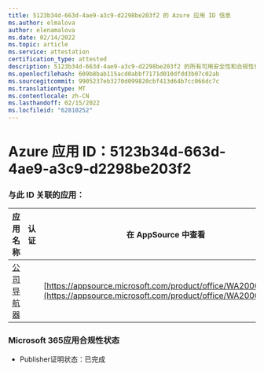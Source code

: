 ```yaml
---
title: 5123b34d-663d-4ae9-a3c9-d2298be203f2 的 Azure 应用 ID 信息
ms.author: elmalova
author: elenamalova
ms.date: 02/14/2022
ms.topic: article
ms.service: attestation
certification_type: attested
description: 5123b34d-663d-4ae9-a3c9-d2298be203f2 的所有可用安全性和合规性信息。
ms.openlocfilehash: 609b8bab115acd0abbf7171d010dfdd3b07c02ab
ms.sourcegitcommit: 9905237eb3270d099820cbf413d64b7cc066dc7c
ms.translationtype: MT
ms.contentlocale: zh-CN
ms.lasthandoff: 02/15/2022
ms.locfileid: "62810252"
---
```

# <a name="azure-app-id-5123b34d-663d-4ae9-a3c9-d2298be203f2"></a>Azure 应用 ID：5123b34d-663d-4ae9-a3c9-d2298be203f2


### <a name="apps-associated-with-this-id"></a>与此 ID 关联的应用：
| **应用名称** | **认证** | **在 AppSource 中查看** |
|--------------|---------------|-----------------------|
| [公司导航器](https://docs.microsoft.com/microsoft-365-app-certification/forward/WA200003365) |  | [https://appsource.microsoft.com/product/office/WA200003365](https://appsource.microsoft.com/product/office/WA200003365) |

### <a name="microsoft-365-app-compliance-status"></a>Microsoft 365应用合规性状态
- Publisher证明状态：已完成
